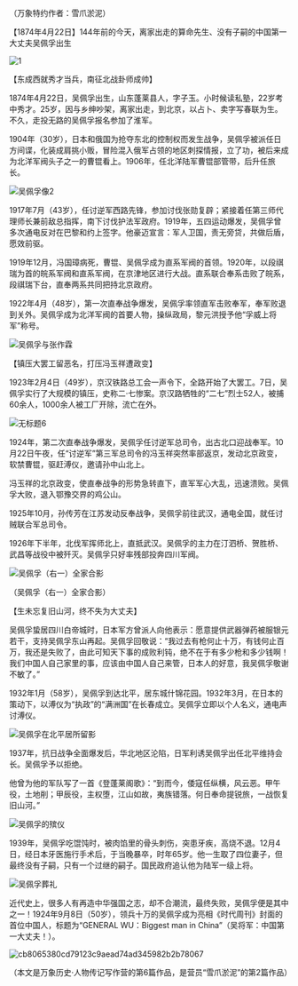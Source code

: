 （万象特约作者：雪爪淤泥）

【1874年4月22日】144年前的今天，离家出走的算命先生、没有子嗣的中国第一大丈夫吴佩孚出生

![1](1.jpg)

【东成西就秀才当兵，南征北战卦师成帅】

1874年4月22日，吴佩孚出生，山东蓬莱县人，字子玉。小时候读私塾，22岁考中秀才。25岁，因与乡绅吵架，离家出走，到北京，以占卜、卖字写春联为生。不久，走投无路的吴佩孚报名参加了淮军。

1904年（30岁），日本和俄国为抢夺东北的控制权而发生战争，吴佩孚被派任日方间谍，化装成肩挑小贩，冒险混入俄军占领的地区刺探情报，立了功，被后来成为北洋军阀头子之一的曹锟看上。1906年，任北洋陆军曹锟部管带，后升任旅长。

![吴佩孚像2](吴佩孚像2.jpg)

1917年7月（43岁），任讨逆军西路先锋，参加讨伐张勋复辟；紧接着任第三师代理师长兼前敌总指挥，南下讨伐护法军政府。1919年，五四运动爆发，吴佩孚曾多次通电反对在巴黎和约上签字。他豪迈宣言：军人卫国，责无旁贷，共做后盾，愿效前驱。

1919年12月，冯国璋病死，曹锟、吴佩孚成为直系军阀的首领。1920年，以段祺瑞为首的皖系军阀和直系军阀，在京津地区进行大战。直系联合奉系击败了皖系，段祺瑞下台，直奉两系共同把持北京政府。

1922年4月（48岁），第一次直奉战争爆发，吴佩孚率领直军击败奉军，奉军败退到关外。吴佩孚成为北洋军阀的首要人物，操纵政局，黎元洪授予他“孚威上将军”称号。

![吴佩孚与张作霖](吴佩孚与张作霖.jpg)



【镇压大罢工留恶名，打压冯玉祥遭政变】

1923年2月4日（49岁），京汉铁路总工会一声令下，全路开始了大罢工。7日，吴佩孚实行了大规模的镇压，史称二·七惨案。京汉路牺牲的“二七”烈士52人，被捕60余人，1000余人被工厂开除，流亡在外。

![无标题6](无标题6.jpg)

1924年，第二次直奉战争爆发，吴佩孚任讨逆军总司令，出古北口迎战奉军。10月22日午夜，任“讨逆军”第三军总司令的冯玉祥突然率部返京，发动北京政变，软禁曹锟，驱赶溥仪，邀请孙中山北上。

冯玉祥的北京政变，使直奉战争的形势急转直下，直军军心大乱，迅速溃败。吴佩孚大败，退入鄂豫交界的鸡公山。

1925年10月，孙传芳在江苏发动反奉战争，吴佩孚前往武汉，通电全国，就任讨贼联合军总司令。

1926年下半年，北伐军挥师北上，直抵武汉。吴佩孚的主力在汀泗桥、贺胜桥、武昌等战役中被歼灭。吴佩孚只好率残部投奔四川军阀。

![吴佩孚（右一）全家合影](吴佩孚（右一）全家合影.jpg)

（吴佩孚（右一）全家合影）

【生未忘复旧山河，终不失为大丈夫】

吴佩孚蛰居四川白帝城时，日本军方曾派人向他表示：愿意提供武器弹药被服银元若干，支持吴佩孚东山再起。吴佩孚回敬说：“我过去有枪何止十万，有钱何止百万，我还是失败了，由此可知天下事的成败利钝，绝不在于有多少枪和多少钱啊！我们中国人自己家里的事，应该由中国人自己来管，日本人的好意，我吴佩孚敬谢不敏了。”

1932年1月（58岁），吴佩孚到达北平，居东城什锦花园。1932年3月，在日本的策动下，以溥仪为“执政”的“满洲国”在长春成立。吴佩孚立即以个人名义，通电声讨溥仪。

![吴佩孚在北平居所留影](吴佩孚在北平居所留影.jpg)

1937年，抗日战争全面爆发后，华北地区沦陷，日军利诱吴佩孚出任北平维持会长。吴佩孚予以拒绝。

他曾为他的军队写了一首《登蓬莱阁歌》：“到而今，倭寇任纵横，风云恶。甲午役，土地削；甲辰役，主权堕，江山如故，夷族错落。何日奉命提锐旅，一战恢复旧山河。”

![吴佩孚的殡仪](吴佩孚的殡仪.jpg)

1939年，吴佩孚吃馄饨时，被肉馅里的骨头刺伤，突患牙疾，高烧不退。12月4日，经日本牙医施行手术后，于当晚暴卒，时年65岁。他一生取了四位妻子，但最终没有子嗣，只有一个过继的嗣子。国民政府追认他为陆军一级上将。

![吴佩孚葬礼](吴佩孚葬礼.jpg)

近代史上，很多人有再造中华强国之志，却不合潮流，最终失败，吴佩孚便是其中之一！1924年9月8日（50岁），领兵十万的吴佩孚成为亮相《时代周刊》封面的首位中国人，标题为“GENERAL WU：Biggest man in China”（吴将军：中国第一大丈夫！）。

![cb8065380cd79123c9aead74ad345982b2b78067](cb8065380cd79123c9aead74ad345982b2b78067.jpg)

（本文是万象历史·人物传记写作营的第6篇作品，是营员“雪爪淤泥”的第2篇作品）

